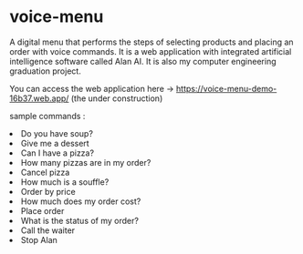 # voice-menu
 A digital menu that performs the steps of selecting products and placing an order with voice commands. It is a web application with integrated artificial intelligence software called Alan AI. It is also my computer engineering graduation project.

You can access the web application here -> https://voice-menu-demo-16b37.web.app/ (the under construction)

sample commands :

<li> Do you have soup? </li>
<li> Give me a dessert </li>
<li> Can I have a pizza? </li>
<li> How many pizzas are in my order? </li>
<li> Cancel pizza </li>
<li> How much is a souffle? </li>
<li> Order by price </li>
<li> How much does my order cost? </li>
<li> Place order </li>
<li> What is the status of my order? </li>
<li> Call the waiter </li>
<li> Stop Alan </li>
